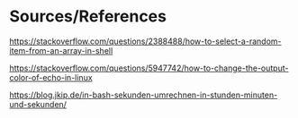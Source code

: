 # Sources/References

https://stackoverflow.com/questions/2388488/how-to-select-a-random-item-from-an-array-in-shell

https://stackoverflow.com/questions/5947742/how-to-change-the-output-color-of-echo-in-linux

https://blog.jkip.de/in-bash-sekunden-umrechnen-in-stunden-minuten-und-sekunden/
